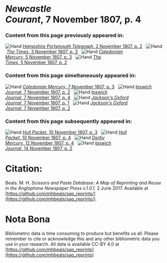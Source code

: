 # *Newcastle Courant*, 7 November 1807, p. 4  
  
### Content from this page previously appeared in:  
![Hand](http://scissorsandpaste.net/wp-content/uploads/2017/06/smallhandpointer.png) [*Hampshire Portsmouth Telegraph*, 2 November 1807, p. 2](https://mhbeals.github.io/sap_html/Hampshire-Portsmouth-Telegraph/Hampshire-Portsmouth-Telegraph-2-November-1807-p-2)  
![Hand](http://scissorsandpaste.net/wp-content/uploads/2017/06/smallhandpointer.png) [*The Times*, 3 November 1807, p. 3](https://mhbeals.github.io/sap_html/The-Times/The-Times-3-November-1807-p-3)  
![Hand](http://scissorsandpaste.net/wp-content/uploads/2017/06/smallhandpointer.png) [*Caledonian Mercury*, 5 November 1807, p. 3](https://mhbeals.github.io/sap_html/Caledonian-Mercury/Caledonian-Mercury-5-November-1807-p-3)  
![Hand](http://scissorsandpaste.net/wp-content/uploads/2017/06/smallhandpointer.png) [*The Times*, 5 November 1807, p. 2](https://mhbeals.github.io/sap_html/The-Times/The-Times-5-November-1807-p-2)  
  
### Content from this page simeltaneously appeared in:  
![Hand](http://scissorsandpaste.net/wp-content/uploads/2017/06/smallhandpointer.png) [*Caledonian Mercury*, 7 November 1807, p. 3](https://mhbeals.github.io/sap_html/Caledonian-Mercury/Caledonian-Mercury-7-November-1807-p-3)  
![Hand](http://scissorsandpaste.net/wp-content/uploads/2017/06/smallhandpointer.png) [*Ipswich Journal*, 7 November 1807, p. 2](https://mhbeals.github.io/sap_html/Ipswich-Journal/Ipswich-Journal-7-November-1807-p-2)  
![Hand](http://scissorsandpaste.net/wp-content/uploads/2017/06/smallhandpointer.png) [*Ipswich Journal*, 7 November 1807, p. 4](https://mhbeals.github.io/sap_html/Ipswich-Journal/Ipswich-Journal-7-November-1807-p-4)  
![Hand](http://scissorsandpaste.net/wp-content/uploads/2017/06/smallhandpointer.png) [*Jackson's Oxford Journal*, 7 November 1807, p. 1](https://mhbeals.github.io/sap_html/Jackson's-Oxford-Journal/Jackson's-Oxford-Journal-7-November-1807-p-1)  
![Hand](http://scissorsandpaste.net/wp-content/uploads/2017/06/smallhandpointer.png) [*Jackson's Oxford Journal*, 7 November 1807, p. 2](https://mhbeals.github.io/sap_html/Jackson's-Oxford-Journal/Jackson's-Oxford-Journal-7-November-1807-p-2)  
  
### Content from this page subsequently appeared in:  
![Hand](http://scissorsandpaste.net/wp-content/uploads/2017/06/smallhandpointer.png) [*Hull Packet*, 10 November 1807, p. 3](https://mhbeals.github.io/sap_html/Hull-Packet/Hull-Packet-10-November-1807-p-3)  
![Hand](http://scissorsandpaste.net/wp-content/uploads/2017/06/smallhandpointer.png) [*Hull Packet*, 10 November 1807, p. 4](https://mhbeals.github.io/sap_html/Hull-Packet/Hull-Packet-10-November-1807-p-4)  
![Hand](http://scissorsandpaste.net/wp-content/uploads/2017/06/smallhandpointer.png) [*Derby Mercury*, 12 November 1807, p. 4](https://mhbeals.github.io/sap_html/Derby-Mercury/Derby-Mercury-12-November-1807-p-4)  
![Hand](http://scissorsandpaste.net/wp-content/uploads/2017/06/smallhandpointer.png) [*Ipswich Journal*, 14 November 1807, p. 2](https://mhbeals.github.io/sap_html/Ipswich-Journal/Ipswich-Journal-14-November-1807-p-2)  


# Citation: 

Beals. M. H. *Scissors and Paste Database: A Map of Reprinting and Reuse in the Anglophone Newspaper Press v.1.0.1.* 2 June 2017. Available at [https://github.com/mhbeals/sap_reprints/](https://github.com/mhbeals/sap_reprints/). 

# Nota Bona

Bibliometric data is time consuming to produce but benefits us all. Please remember to cite or acknowledge this and any other bibliometric data you use in your research. All data is available CC-BY 4.0 at [https://github.com/mhbeals/sap_reprints](https://github.com/mhbeals/sap_reprints)